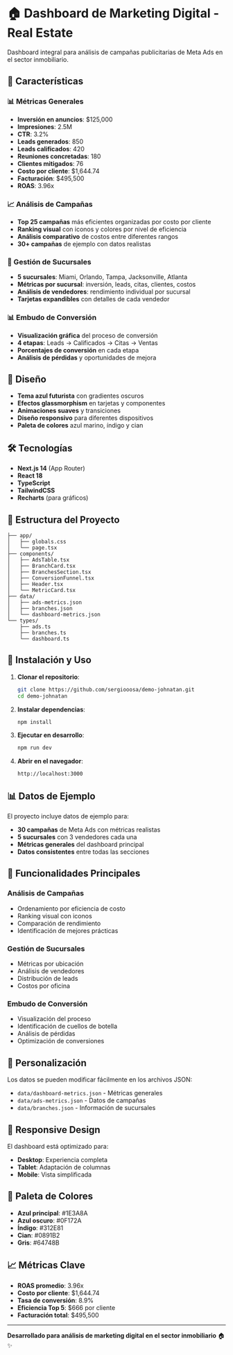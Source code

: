 # 🏠 Dashboard de Marketing Digital - Real Estate

Dashboard integral para análisis de campañas publicitarias de Meta Ads en el sector inmobiliario.

## 🚀 Características

### 📊 Métricas Generales
- **Inversión en anuncios**: $125,000
- **Impresiones**: 2.5M
- **CTR**: 3.2%
- **Leads generados**: 850
- **Leads calificados**: 420
- **Reuniones concretadas**: 180
- **Clientes mitigados**: 76
- **Costo por cliente**: $1,644.74
- **Facturación**: $495,500
- **ROAS**: 3.96x

### 📈 Análisis de Campañas
- **Top 25 campañas** más eficientes organizadas por costo por cliente
- **Ranking visual** con iconos y colores por nivel de eficiencia
- **Análisis comparativo** de costos entre diferentes rangos
- **30+ campañas** de ejemplo con datos realistas

### 🏢 Gestión de Sucursales
- **5 sucursales**: Miami, Orlando, Tampa, Jacksonville, Atlanta
- **Métricas por sucursal**: inversión, leads, citas, clientes, costos
- **Análisis de vendedores**: rendimiento individual por sucursal
- **Tarjetas expandibles** con detalles de cada vendedor

### 📊 Embudo de Conversión
- **Visualización gráfica** del proceso de conversión
- **4 etapas**: Leads → Calificados → Citas → Ventas
- **Porcentajes de conversión** en cada etapa
- **Análisis de pérdidas** y oportunidades de mejora

## 🎨 Diseño

- **Tema azul futurista** con gradientes oscuros
- **Efectos glassmorphism** en tarjetas y componentes
- **Animaciones suaves** y transiciones
- **Diseño responsivo** para diferentes dispositivos
- **Paleta de colores** azul marino, índigo y cian

## 🛠️ Tecnologías

- **Next.js 14** (App Router)
- **React 18**
- **TypeScript**
- **TailwindCSS**
- **Recharts** (para gráficos)

## 📁 Estructura del Proyecto

```
├── app/
│   ├── globals.css
│   └── page.tsx
├── components/
│   ├── AdsTable.tsx
│   ├── BranchCard.tsx
│   ├── BranchesSection.tsx
│   ├── ConversionFunnel.tsx
│   ├── Header.tsx
│   └── MetricCard.tsx
├── data/
│   ├── ads-metrics.json
│   ├── branches.json
│   └── dashboard-metrics.json
└── types/
    ├── ads.ts
    ├── branches.ts
    └── dashboard.ts
```

## 🚀 Instalación y Uso

1. **Clonar el repositorio**:
   ```bash
   git clone https://github.com/sergiooosa/demo-johnatan.git
   cd demo-johnatan
   ```

2. **Instalar dependencias**:
   ```bash
   npm install
   ```

3. **Ejecutar en desarrollo**:
   ```bash
   npm run dev
   ```

4. **Abrir en el navegador**:
   ```
   http://localhost:3000
   ```

## 📊 Datos de Ejemplo

El proyecto incluye datos de ejemplo para:
- **30 campañas** de Meta Ads con métricas realistas
- **5 sucursales** con 3 vendedores cada una
- **Métricas generales** del dashboard principal
- **Datos consistentes** entre todas las secciones

## 🎯 Funcionalidades Principales

### Análisis de Campañas
- Ordenamiento por eficiencia de costo
- Ranking visual con iconos
- Comparación de rendimiento
- Identificación de mejores prácticas

### Gestión de Sucursales
- Métricas por ubicación
- Análisis de vendedores
- Distribución de leads
- Costos por oficina

### Embudo de Conversión
- Visualización del proceso
- Identificación de cuellos de botella
- Análisis de pérdidas
- Optimización de conversiones

## 🔧 Personalización

Los datos se pueden modificar fácilmente en los archivos JSON:
- `data/dashboard-metrics.json` - Métricas generales
- `data/ads-metrics.json` - Datos de campañas
- `data/branches.json` - Información de sucursales

## 📱 Responsive Design

El dashboard está optimizado para:
- **Desktop**: Experiencia completa
- **Tablet**: Adaptación de columnas
- **Mobile**: Vista simplificada

## 🎨 Paleta de Colores

- **Azul principal**: #1E3A8A
- **Azul oscuro**: #0F172A
- **Índigo**: #312E81
- **Cian**: #0891B2
- **Gris**: #64748B

## 📈 Métricas Clave

- **ROAS promedio**: 3.96x
- **Costo por cliente**: $1,644.74
- **Tasa de conversión**: 8.9%
- **Eficiencia Top 5**: $666 por cliente
- **Facturación total**: $495,500

---

**Desarrollado para análisis de marketing digital en el sector inmobiliario** 🏠✨